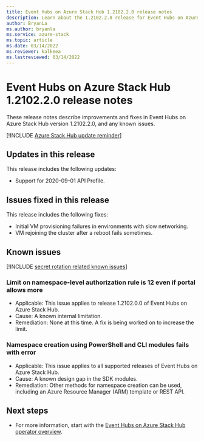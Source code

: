 ```yaml
---
title: Event Hubs on Azure Stack Hub 1.2102.2.0 release notes 
description: Learn about the 1.2102.2.0 release for Event Hubs on Azure Stack Hub, including bug fixes, features, and how to install the update.
author: BryanLa
ms.author: bryanla
ms.service: azure-stack
ms.topic: article
ms.date: 03/14/2022
ms.reviewer: kalkeea
ms.lastreviewed: 03/14/2022
---
```


# Event Hubs on Azure Stack Hub 1.2102.2.0 release notes

These release notes describe improvements and fixes in Event Hubs on Azure Stack Hub version 1.2102.2.0, and any known issues. 

[!INCLUDE [Azure Stack Hub update reminder](../includes/event-hubs-hub-update-banner.md)]

## Updates in this release

This release includes the following updates:

- Support for 2020-09-01 API Profile.

## Issues fixed in this release

This release includes the following fixes:

- Initial VM provisioning failures in environments with slow networking.
- VM rejoining the cluster after a reboot fails sometimes.

## Known issues 

[!INCLUDE [secret rotation related known issues](../includes/event-hubs-secret-rotation-related-known-issues.md)]

### Limit on namespace-level authorization rule is 12 even if portal allows more  

- Applicable: This issue applies to release 1.2102.0.0 of Event Hubs on Azure Stack Hub.
- Cause: A known internal limitation.
- Remediation: None at this time. A fix is being worked on to increase the limit.

### Namespace creation using PowerShell and CLI modules fails with error

- Applicable: This issue applies to all supported releases of Event Hubs on Azure Stack Hub.
- Cause: A known design gap in the SDK modules.
- Remediation: Other methods for namespace creation can be used, including an Azure Resource Manager (ARM) template or REST API.

## Next steps

- For more information, start with the [Event Hubs on Azure Stack Hub operator overview](event-hubs-rp-overview.md).

